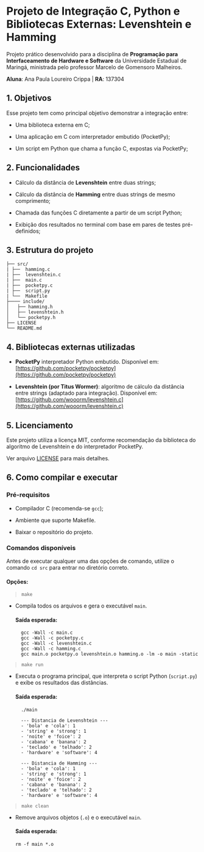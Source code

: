 # Projeto de Integração C, Python e Bibliotecas Externas: Levenshtein e Hamming

Projeto prático desenvolvido para a disciplina de **Programação para Interfaceamento de Hardware e Software** da Universidade Estadual de Maringá, ministrada pelo professor Marcelo de Gomensoro Malheiros.

**Aluna**: Ana Paula Loureiro Crippa | **RA**: 137304

## 1. Objetivos

Esse projeto tem como principal objetivo demonstrar a integração entre:

- Uma biblioteca externa em C;

- Uma aplicação em C com interpretador embutido (PocketPy);

- Um script em Python que chama a função C, expostas via PocketPy;

## 2. Funcionalidades

- Cálculo da distância de **Levenshtein** entre duas strings;

- Cálculo da distância de **Hamming** entre duas strings de mesmo comprimento;

- Chamada das funções C diretamente a partir de um script Python;

- Exibição dos resultados no terminal com base em pares de testes pré-definidos;

## 3. Estrutura do projeto

```
├── src/
| ├──  hamming.c
| ├──  levenshtein.c
| ├──  main.c
| ├──  pocketpy.c
| ├──  script.py
| └──  Makefile
├──── include/
│   ├── hamming.h
│   ├── levenshtein.h
│   └── pocketpy.h
├── LICENSE
└── README.md
```

## 4. Bibliotecas externas utilizadas

- **PocketPy** interpretador Python embutido. Disponível em: [https://github.com/pocketpy/pocketpy](https://github.com/pocketpy/pocketpy)

- **Levenshtein (por Titus Wormer)**: algoritmo de cálculo da distância entre strings (adaptado para integração). Disponível em: [https://github.com/wooorm/levenshtein.c](https://github.com/wooorm/levenshtein.c)

## 5. Licenciamento

Este projeto utiliza a licença MIT, conforme recomendação da biblioteca do algoritmo de Levenshtein e do interpretador PocketPy.

Ver arquivo [LICENSE](LICENSE) para mais detalhes.

## 6. Como compilar e executar

### Pré-requisitos

- Compilador C (recomenda-se `gcc`);

- Ambiente que suporte Makefile.

- Baixar o repositório do projeto.

### Comandos disponíveis

Antes de executar qualquer uma das opções de comando, utilize o comando `cd src` para entrar no diretório correto.

#### Opções:
> `make`  
- Compila todos os arquivos e gera o executável `main`.
    
    #### Saída esperada:
  ```
    gcc -Wall -c main.c
    gcc -Wall -c pocketpy.c
    gcc -Wall -c levenshtein.c
    gcc -Wall -c hamming.c
    gcc main.o pocketpy.o levenshtein.o hamming.o -lm -o main -static
  ```

> `make run`  
- Executa o programa principal, que interpreta o script Python (`script.py`) e exibe os resultados das distâncias.

    #### Saída esperada:
  ```
    ./main

    --- Distancia de Levenshtein ---
    - 'bola' e 'cola': 1
    - 'string' e 'strong': 1
    - 'noite' e 'foice': 2
    - 'cabana' e 'banana': 2
    - 'teclado' e 'telhado': 2
    - 'hardware' e 'software': 4

    --- Distancia de Hamming ---
    - 'bola' e 'cola': 1
    - 'string' e 'strong': 1
    - 'noite' e 'foice': 2
    - 'cabana' e 'banana': 2
    - 'teclado' e 'telhado': 2
    - 'hardware' e 'software': 4
  ```

> `make clean`  
- Remove arquivos objetos (`.o`) e o executável `main`.
    
    #### Saída esperada:
    ```
    rm -f main *.o
    ```
